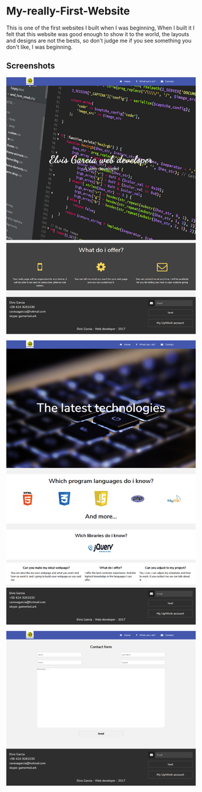 # My-really-First-Website
This is one of the first websites I built when I was beginning, When I built it I felt that this website was good enough to show it to the world, the layouts and designs are not the bests, so don't judge me if you see something you don't like, I was beginning.

## Screenshots
!['Home Page'](https://github.com/GamertodArk/My-really-First-Website/blob/master/project-screenshots/Screenshot-1.png 'Home Page')

!['Portfolio Page'](https://github.com/GamertodArk/My-really-First-Website/blob/master/project-screenshots/Screenshot-2.png 'Portfolio Page')

!['Contact Page'](https://github.com/GamertodArk/My-really-First-Website/blob/master/project-screenshots/Screenshot-3.png 'Contact Page')